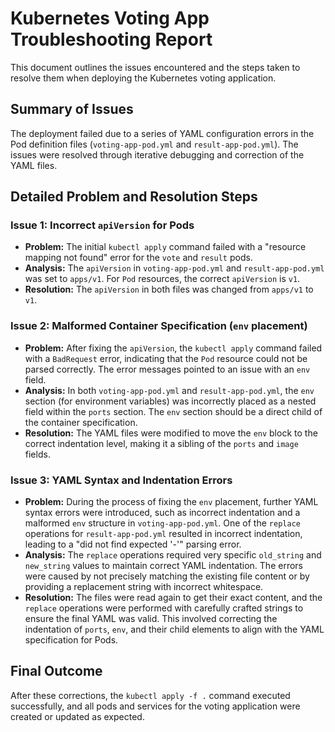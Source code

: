 # Kubernetes Voting App Troubleshooting Report

This document outlines the issues encountered and the steps taken to resolve them when deploying the Kubernetes voting application.

## Summary of Issues

The deployment failed due to a series of YAML configuration errors in the Pod definition files (`voting-app-pod.yml` and `result-app-pod.yml`). The issues were resolved through iterative debugging and correction of the YAML files.

## Detailed Problem and Resolution Steps

### Issue 1: Incorrect `apiVersion` for Pods

*   **Problem:** The initial `kubectl apply` command failed with a "resource mapping not found" error for the `vote` and `result` pods.
*   **Analysis:** The `apiVersion` in `voting-app-pod.yml` and `result-app-pod.yml` was set to `apps/v1`. For `Pod` resources, the correct `apiVersion` is `v1`.
*   **Resolution:** The `apiVersion` in both files was changed from `apps/v1` to `v1`.

### Issue 2: Malformed Container Specification (`env` placement)

*   **Problem:** After fixing the `apiVersion`, the `kubectl apply` command failed with a `BadRequest` error, indicating that the `Pod` resource could not be parsed correctly. The error messages pointed to an issue with an `env` field.
*   **Analysis:** In both `voting-app-pod.yml` and `result-app-pod.yml`, the `env` section (for environment variables) was incorrectly placed as a nested field within the `ports` section. The `env` section should be a direct child of the container specification.
*   **Resolution:** The YAML files were modified to move the `env` block to the correct indentation level, making it a sibling of the `ports` and `image` fields.

### Issue 3: YAML Syntax and Indentation Errors

*   **Problem:** During the process of fixing the `env` placement, further YAML syntax errors were introduced, such as incorrect indentation and a malformed `env` structure in `voting-app-pod.yml`. One of the `replace` operations for `result-app-pod.yml` resulted in incorrect indentation, leading to a "did not find expected '-'" parsing error.
*   **Analysis:** The `replace` operations required very specific `old_string` and `new_string` values to maintain correct YAML indentation. The errors were caused by not precisely matching the existing file content or by providing a replacement string with incorrect whitespace.
*   **Resolution:** The files were read again to get their exact content, and the `replace` operations were performed with carefully crafted strings to ensure the final YAML was valid. This involved correcting the indentation of `ports`, `env`, and their child elements to align with the YAML specification for Pods.

## Final Outcome

After these corrections, the `kubectl apply -f .` command executed successfully, and all pods and services for the voting application were created or updated as expected.
